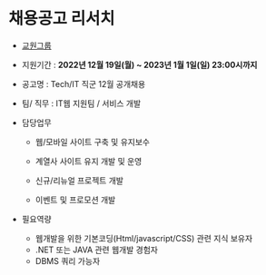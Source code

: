 # 채용공고 리서치

- [교원그룹](https://kyowon.recruiter.co.kr/app/jobnotice/view?systemKindCode=MRS2&jobnoticeSn=125845)
- 지원기간 : **2022년 12월 19일(월) ~ 2023년 1월 1일(일) 23:00시까지**

- 공고명 : Tech/IT 직군 12월 공개채용

- 팀/ 직무 :  IT웹 지원팀 / 서비스 개발

- 담당업무

  - 웹/모바일 사이트 구축 및 유지보수

  - 계열사 사이트 유지 개발 및 운영

  - 신규/리뉴얼 프로젝트 개발

  - 이벤트 및 프로모션 개발
- 필요역량
  - 웹개발을 위한 기본코딩(Html/javascript/CSS) 관련 지식 보유자
  - .NET 또는 JAVA 관련 웹개발 경험자
  - DBMS 쿼리 가능자

